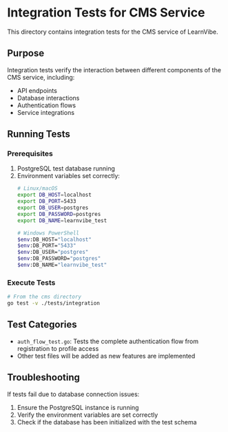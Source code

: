 # Integration Tests for CMS Service

This directory contains integration tests for the CMS service of LearnVibe.

## Purpose

Integration tests verify the interaction between different components of the CMS service, including:
- API endpoints
- Database interactions
- Authentication flows
- Service integrations

## Running Tests

### Prerequisites

1. PostgreSQL test database running
2. Environment variables set correctly:
   ```bash
   # Linux/macOS
   export DB_HOST=localhost
   export DB_PORT=5433
   export DB_USER=postgres
   export DB_PASSWORD=postgres
   export DB_NAME=learnvibe_test
   
   # Windows PowerShell
   $env:DB_HOST="localhost"
   $env:DB_PORT="5433"
   $env:DB_USER="postgres"
   $env:DB_PASSWORD="postgres"
   $env:DB_NAME="learnvibe_test"
   ```

### Execute Tests

```bash
# From the cms directory
go test -v ./tests/integration
```

## Test Categories

- `auth_flow_test.go`: Tests the complete authentication flow from registration to profile access
- Other test files will be added as new features are implemented

## Troubleshooting

If tests fail due to database connection issues:
1. Ensure the PostgreSQL instance is running
2. Verify the environment variables are set correctly
3. Check if the database has been initialized with the test schema 